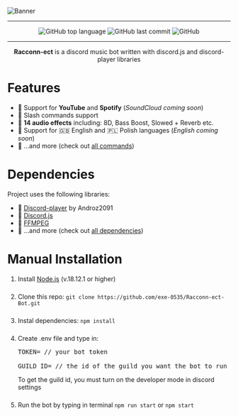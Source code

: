 ![Banner](https://user-images.githubusercontent.com/62545093/213921376-8ea49bb1-0423-4641-ac2b-f331f63c90cd.jpg)
<hr>
<p align="center"><img alt="GitHub top language" src="https://img.shields.io/github/languages/top/exe-0535/Racconn-ect-Bot?color=%2311111111&label=JavaScript&logo=JavaScript"> <img alt="GitHub last commit" src="https://img.shields.io/github/last-commit/exe-0535/Racconn-ect-Bot?color=%230000&label=Last%20Commit"> <img alt="GitHub" src="https://img.shields.io/github/license/exe-0535/Racconn-ect-Bot?color=%230000&label=License"></p>
<hr>
<p align="center"><b>Racconn-ect</b> is a discord music bot written with discord.js and discord-player libraries</p>

# Features

- :raccoon: Support for <b>YouTube</b> and <b>Spotify</b> (<i>SoundCloud coming soon</i>)
- :raccoon: Slash commands support
- :raccoon: <b>14 audio effects</b> including: 8D, Bass Boost, Slowed + Reverb etc.
- :raccoon: Support for :uk: English and :poland: Polish languages (<i>English coming soon</i>)
- :raccoon: ...and more (check out <a href="https://github.com/exe-0535/Racconn-ect-Bot/tree/master/slash" target="_blank">all commands</a>)

# Dependencies

Project uses the following libraries:

- :raccoon: <a href="https://github.com/Androz2091/discord-player" target="_blank">Discord-player</a> by Androz2091
- :raccoon: <a href="https://github.com/discordjs/discord.js" target="_blank">Discord.js</a>
- :raccoon: <a href="https://ffmpeg.org/" target="_blank">FFMPEG</a>
- :raccoon: ...and more (check out <a href="https://github.com/exe-0535/Racconn-ect-Bot/blob/master/package.json" target="_blank">all dependencies</a>)

# Manual Installation

1. Install <a href="https://nodejs.org/en/download/" target="_blank">Node.js</a> (v.18.12.1 or higher)
###
2. Clone this repo: ```git clone https://github.com/exe-0535/Racconn-ect-Bot.git```
###
3. Instal dependencies: ```npm install```
### 
4. Create .env file and type in: <pre>TOKEN= // your bot token <br>GUILD_ID= // the id of the guild you want the bot to run on</pre>To get the guild id, you must turn on the developer mode in discord settings
###
5. Run the bot by typing in terminal ```npm run start``` or ```npm start```
